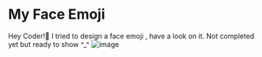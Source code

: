 # My Face Emoji
Hey Coder!👋
I tried to design a face emoji , have a look on it. Not completed yet but ready to show ^_^
          ![image](https://user-images.githubusercontent.com/77071794/126541738-a05b09a2-3590-43fe-96af-69551257c0e4.png)
